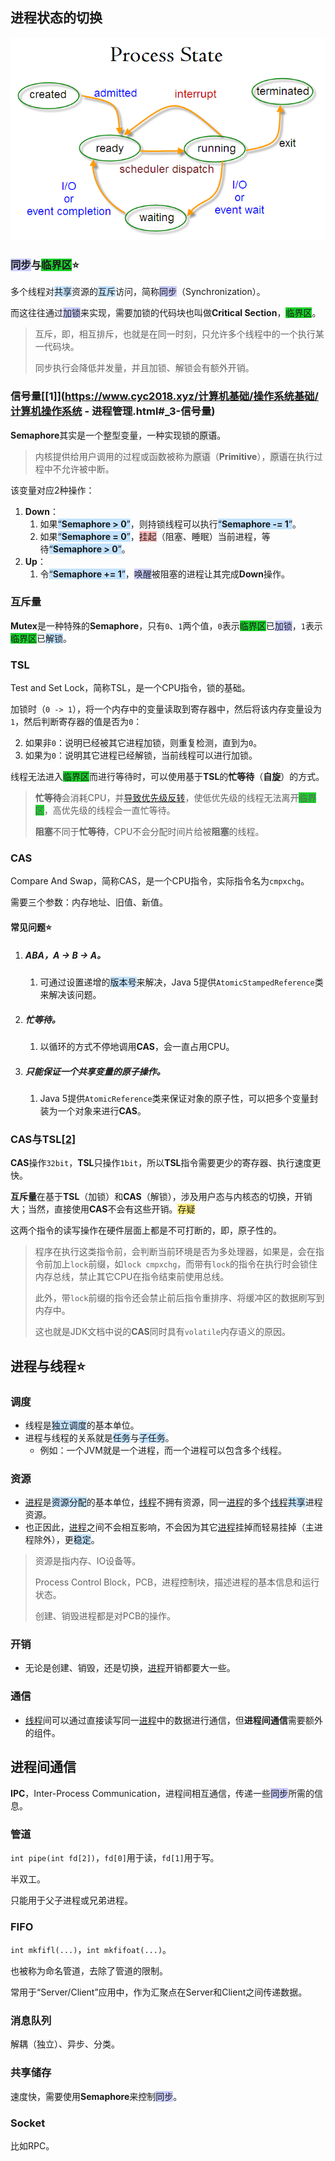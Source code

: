 
## 进程状态的切换

![](../images/2/process_state.png)

### <span style=background:#c9ccff>同步</span>与<span style=background:#19d02a>临界区</span>⭐

多个线程对<span style=background:#c2e2ff>共享</span>资源的<span style=background:#c2e2ff>互斥</span>访问，简称<span style=background:#c9ccff>同步</span>（Synchronization）。

而这往往通过<span style=background:#c9ccff>加锁</span>来实现，需要加锁的代码块也叫做**Critical Section**，<span style=background:#19d02a>临界区</span>。

> 互斥，即，相互排斥，也就是在同一时刻，只允许多个线程中的一个执行某一代码块。
>
> 同步执行会降低并发量，并且加锁、解锁会有额外开销。

### 信号量[[1]](https://www.cyc2018.xyz/计算机基础/操作系统基础/计算机操作系统 - 进程管理.html#_3-信号量)

**Semaphore**其实是一个整型变量，一种实现锁的<span style=background:#e6e6e6>原语</span>。

> 内核提供给用户调用的过程或函数被称为<span style=background:#e6e6e6>原语</span>（**Primitive**），<span style=background:#e6e6e6>原语</span>在执行过程中不允许被中断。

该变量对应2种操作：

1. **Down**：
   1. 如果<span style=background:#c2e2ff>“**Semaphore > 0**”</span>，则持锁线程可以执行<span style=background:#c2e2ff>“**Semaphore -= 1**”</span>。
   2. 如果<span style=background:#c2e2ff>“**Semaphore = 0**”</span>，<span style=background:#ffb8b8>挂起</span>（阻塞、睡眠）当前进程，等待<span style=background:#c2e2ff>“**Semaphore > 0**”</span>。
2. **Up**：
   1. 令<span style=background:#c2e2ff>“**Semaphore += 1**”</span>，<span style=background:#c9ccff>唤醒</span>被阻塞的进程让其完成**Down**操作。

### 互斥量

**Mutex**是一种特殊的**Semaphore**，只有`0`、`1`两个值，`0`表示<span style=background:#19d02a>临界区</span>已<span style=background:#c9ccff>加锁</span>，`1`表示<span style=background:#19d02a>临界区</span>已<span style=background:#c2e2ff>解锁</span>。

### TSL

Test and Set Lock，简称TSL，是一个CPU指令，锁的基础。

加锁时（`0 -> 1`），将一个内存中的变量读取到寄存器中，然后将该内存变量设为`1`，然后判断寄存器的值是否为`0`：

2. 如果非`0`：说明已经被其它进程加锁，则重复检测，直到为`0`。
2. 如果为`0`：说明其它进程已经解锁，当前线程可以进行加锁。

线程无法进入<span style=background:#19d02a>临界区</span>而进行等待时，可以使用基于**TSL**的**忙等待**（**自旋**）的方式。

> **忙等待**会消耗CPU，并[导致优先级反转](https://www.beanlam.me/2018/sync-primitive/)，使低优先级的线程无法离开<span style=background:#19d02a>临界区</span>，高优先级的线程会一直忙等待。
>
> **阻塞**不同于**忙等待**，CPU不会分配时间片给被**阻塞**的线程。

### CAS

Compare And Swap，简称CAS，是一个CPU指令，实际指令名为`cmpxchg`。

需要三个参数：内存地址、旧值、新值。

#### 常见问题⭐

1. ##### ABA，A -> B -> A。
   
   1. 可通过设置递增的<span style=background:#c2e2ff>版本号</span>来解决，Java 5提供`AtomicStampedReference`类来解决该问题。
2. ##### 忙等待。
   
   1. 以循环的方式不停地调用**CAS**，会一直占用CPU。
3. ##### 只能保证一个共享变量的原子操作。
   
   1. Java 5提供`AtomicReference`类来保证对象的原子性，可以把多个变量封装为一个对象来进行**CAS**。

### CAS与TSL[[2]](https://blog.csdn.net/Saintyyu/article/details/103428007)

**CAS**操作`32bit`，**TSL**只操作`1bit`，所以**TSL**指令需要更少的寄存器、执行速度更快。

**互斥量**在基于**TSL**（加锁）和**CAS**（解锁），涉及用户态与内核态的切换，开销大；当然，直接使用**CAS**不会有这些开销。<span style=background:#ffee7c>存疑</span>

这两个指令的读写操作在硬件层面上都是不可打断的，即，原子性的。

> 程序在执行这类指令前，会判断当前环境是否为多处理器，如果是，会在指令前加上`lock`前缀，如`lock cmpxchg`，而带有`lock`的指令在执行时会锁住内存总线，禁止其它CPU在指令结束前使用总线。
>
> 此外，带`lock`前缀的指令还会禁止前后指令重排序、将缓冲区的数据刷写到内存中。
>
> 这也就是JDK文档中说的**CAS**同时具有`volatile`内存语义的原因。



## 进程与线程⭐

### 调度

- 线程是<span style=background:#c2e2ff>独立调度</span>的基本单位。
- 进程与线程的关系就是<span style=background:#c2e2ff>任务</span>与<span style=background:#c2e2ff>子任务</span>。
  - 例如：一个JVM就是一个进程，而一个进程可以包含多个线程。

### 资源

- <u>进程</u>是<span style=background:#c2e2ff>资源分配</span>的基本单位，<u>线程</u>不拥有资源，同一<u>进程</u>的多个<u>线程</u><span style=background:#c2e2ff>共享</span>进程资源。
- 也正因此，<u>进程</u>之间不会相互影响，不会因为其它<u>进程</u>挂掉而轻易挂掉（主进程除外），更<span style=background:#c2e2ff>稳定</span>。

> 资源是指内存、IO设备等。
>
> Process Control Block，PCB，进程控制块，描述进程的基本信息和运行状态。
>
> 创建、销毁进程都是对PCB的操作。

### 开销

- 无论是创建、销毁，还是切换，<u>进程</u>开销都要大一些。


### 通信

- <u>线程</u>间可以通过直接读写同一<u>进程</u>中的数据进行通信，但**进程间通信**需要额外的组件。




## 进程间通信

**IPC**，Inter-Process Communication，进程间相互通信，传递一些<span style=background:#c9ccff>同步</span>所需的信息。

### 管道

`int pipe(int fd[2])`，`fd[0]`用于读，`fd[1]`用于写。

半双工。

只能用于父子进程或兄弟进程。

### FIFO

`int mkfifl(...)`，`int mkfifoat(...)`。

也被称为命名管道，去除了管道的限制。

常用于“Server/Client”应用中，作为汇聚点在Server和Client之间传递数据。

### 消息队列

解耦（独立）、异步、分类。

### 共享储存

速度快，需要使用**Semaphore**来控制<span style=background:#c9ccff>同步</span>。

### Socket

比如RPC。

